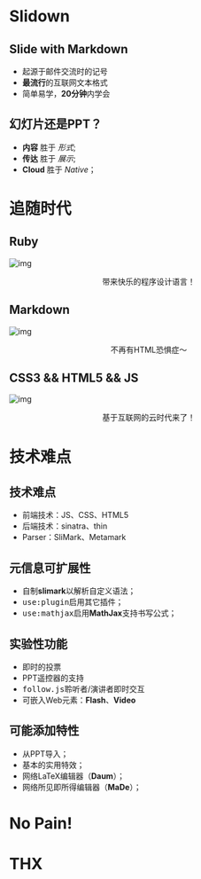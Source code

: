 <!-- style: tech -->

# Slidown

## Slide with Markdown

+ 起源于邮件交流时的记号
+ **最流行**的互联网文本格式
+ 简单易学，**20分钟**内学会

## 幻灯片还是PPT？

+ **内容** 胜于 *形式*;
+ **传达** 胜于 *展示*;
+ **Cloud** 胜于 *Native*；

# 追随时代

## Ruby 

![img](/img/Ruby.png)

<p align="center">带来快乐的程序设计语言！</p>

## Markdown

![img](/img/markdown.png)

<p align="center">不再有HTML恐惧症～</p>

## CSS3 && HTML5 && JS

![img](/img/html5.png)

<p align="center">基于互联网的云时代来了！</p>

# 技术难点

## 技术难点 

+ 前端技术：JS、CSS、HTML5
+ 后端技术：sinatra、thin
+ Parser：SliMark、Metamark

## 元信息可扩展性

+ 自制**slimark**以解析自定义语法；
+ <kbd>use:plugin</kbd>启用其它插件；
+ <kbd>use:mathjax</kbd>启用**MathJax**支持书写公式；

## 实验性功能

+ 即时的投票
+ PPT遥控器的支持 
+ <kbd>follow.js</kbd>聆听者/演讲者即时交互
+ 可嵌入Web元素：**Flash**、**Video**

## 可能添加特性

+ 从PPT导入；
+ 基本的实用特效；
+ 网络LaTeX编辑器（**Daum**）；
+ 网络所见即所得编辑器（**MaDe**）；

# No Pain!

# THX
